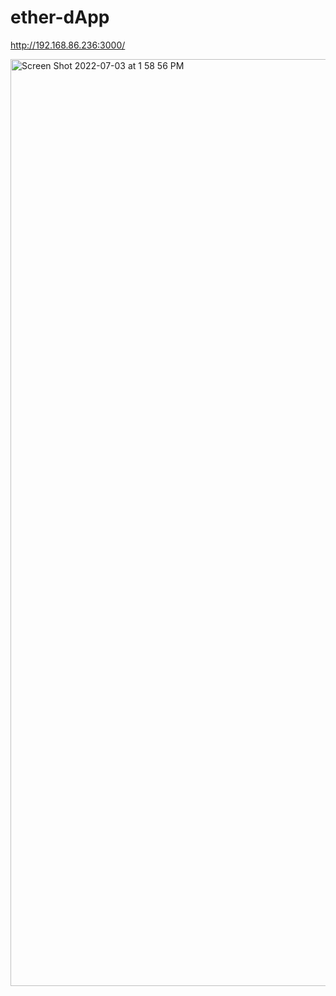 # ether-dApp

http://192.168.86.236:3000/

<img width="1483" alt="Screen Shot 2022-07-03 at 1 58 56 PM" src="https://user-images.githubusercontent.com/79714014/177054997-c149cbaa-f8e2-4ec7-95b2-728a86cd98fd.png">

